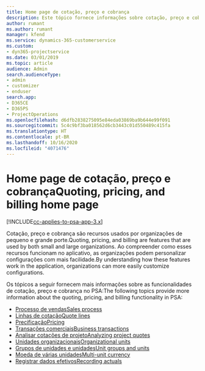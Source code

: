 ```yaml
---
title: Home page de cotação, preço e cobrança
description: Este tópico fornece informações sobre cotação, preço e cobrança.
author: rumant
ms.author: rumant
manager: kfend
ms.service: dynamics-365-customerservice
ms.custom:
- dyn365-projectservice
ms.date: 03/01/2019
ms.topic: article
audience: Admin
search.audienceType:
- admin
- customizer
- enduser
search.app:
- D365CE
- D365PS
- ProjectOperations
ms.openlocfilehash: d6dfb2838275095e84eda03869ba9b644e99f091
ms.sourcegitcommit: 5c4c9bf3ba018562d6cb3443c01d550489c415fa
ms.translationtype: HT
ms.contentlocale: pt-BR
ms.lasthandoff: 10/16/2020
ms.locfileid: "4071476"
---
```

# <a name="quoting-pricing-and-billing-home-page"></a><span data-ttu-id="f0827-103">Home page de cotação, preço e cobrança</span><span class="sxs-lookup"><span data-stu-id="f0827-103">Quoting, pricing, and billing home page</span></span>

[!INCLUDE[cc-applies-to-psa-app-3.x](../includes/cc-applies-to-psa-app-3x.md)]

<span data-ttu-id="f0827-104">Cotação, preço e cobrança são recursos usados por organizações de pequeno e grande porte.</span><span class="sxs-lookup"><span data-stu-id="f0827-104">Quoting, pricing, and billing are features that are used by both small and large organizations.</span></span> <span data-ttu-id="f0827-105">Ao compreender como esses recursos funcionam no aplicativo, as organizações podem personalizar configurações com mais facilidade.</span><span class="sxs-lookup"><span data-stu-id="f0827-105">By understanding how these features work in the application, organizations can more easily customize configurations.</span></span>

<span data-ttu-id="f0827-106">Os tópicos a seguir fornecem mais informações sobre as funcionalidades de cotação, preço e cobrança no PSA:</span><span class="sxs-lookup"><span data-stu-id="f0827-106">The following topics provide more information about the quoting, pricing, and billing functionality in PSA:</span></span>

- [<span data-ttu-id="f0827-107">Processo de vendas</span><span class="sxs-lookup"><span data-stu-id="f0827-107">Sales process</span></span>](basic-sales-process.md)
- [<span data-ttu-id="f0827-108">Linhas de cotação</span><span class="sxs-lookup"><span data-stu-id="f0827-108">Quote lines</span></span>](basic-quote-lines.md)
- [<span data-ttu-id="f0827-109">Precificação</span><span class="sxs-lookup"><span data-stu-id="f0827-109">Pricing</span></span>](basic-pricing.md)
- [<span data-ttu-id="f0827-110">Transações comerciais</span><span class="sxs-lookup"><span data-stu-id="f0827-110">Business transactions</span></span>](basic-business-transactions.md)
- [<span data-ttu-id="f0827-111">Analisar cotações de projeto</span><span class="sxs-lookup"><span data-stu-id="f0827-111">Analyzing project quotes</span></span>](basic-analyzing-quotes.md)
- [<span data-ttu-id="f0827-112">Unidades organizacionais</span><span class="sxs-lookup"><span data-stu-id="f0827-112">Organizational units</span></span>](advanced-organizational.md)
- [<span data-ttu-id="f0827-113">Grupos de unidades e unidades</span><span class="sxs-lookup"><span data-stu-id="f0827-113">Unit groups and units</span></span>](advanced-units.md)
- [<span data-ttu-id="f0827-114">Moeda de várias unidades</span><span class="sxs-lookup"><span data-stu-id="f0827-114">Multi-unit currency</span></span>](advanced-currency.md)
- [<span data-ttu-id="f0827-115">Registrar dados efetivos</span><span class="sxs-lookup"><span data-stu-id="f0827-115">Recording actuals</span></span>](advanced-actuals.md)

